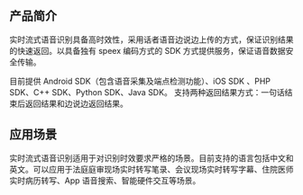 ##  产品简介

实时流式语音识别具备高时效性，采用话者语音边说边上传的方式，保证识别结果的快速返回。以具备独有 speex 编码方式的 SDK 方式提供服务，保证语音数据安全传输。

目前提供 Android SDK（包含语音采集及端点检测功能）、iOS SDK 、PHP SDK、C++ SDK、Python SDK、Java SDK。
支持两种返回结果方式：一句话结束后返回结果和边说边返回结果。

##  应用场景

实时流式语音识别适用于对识别时效要求严格的场景。目前支持的语言包括中文和英文。可以应用于法庭庭审现场实时转写笔录、会议现场实时转写字幕、住院医师实时病历转写、App 语音搜索、智能硬件交互等场景。



